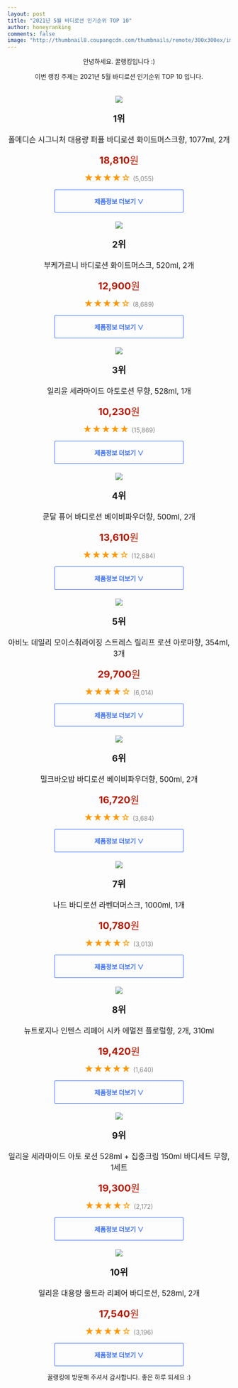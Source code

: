 ```yaml
--- 
layout: post 
title: "2021년 5월 바디로션 인기순위 TOP 10" 
author: honeyranking 
comments: false 
image: "http://thumbnail8.coupangcdn.com/thumbnails/remote/300x300ex/image/retail/images/403670345189811-cd723717-06c5-4723-942d-51958efcaa32.jpg" 
--- 
```

<p style="text-align: center;">안녕하세요. 꿀랭킹입니다 :)</p> <p style="text-align: center;">이번 랭킹 주제는 2021년 5월 바디로션 인기순위 TOP 10 입니다.</p><center><img src="http://thumbnail8.coupangcdn.com/thumbnails/remote/300x300ex/image/retail/images/403670345189811-cd723717-06c5-4723-942d-51958efcaa32.jpg" style="margin-top:20px" /></center> <p style="text-align: center; font-size: 20px"><b>1위</b></p> <p style="text-align: center; font-size: 17px">폴메디슨 시그니처 대용량 퍼퓸 바디로션 화이트머스크향, 1077ml, 2개</p> <p style="text-align: center;"><span style="color: #b61800; font-size: 22px;"><b>18,810</b>원</span></p> <p style="text-align: center;"><span style="color: #ff9600; font-size: 20px;">★★★★☆ </span><span style="color: #878787;">(5,055)</span></p> <center><a href="https://coupa.ng/bYSkau"> <div style="font-size: 14px; display: inline-block; padding: 15px 90px; color: #346aff; border-radius: 2px; border: 1px solid #346aff; cursor: pointer;"><b>제품정보 더보기 &or;</b></div> </a></center><center><img src="http://thumbnail6.coupangcdn.com/thumbnails/remote/300x300ex/image/retail/images/27814108270891-ca94e614-d94b-419e-9172-1479a598ff92.jpg" style="margin-top:20px" /></center> <p style="text-align: center; font-size: 20px"><b>2위</b></p> <p style="text-align: center; font-size: 17px">부케가르니 바디로션 화이트머스크, 520ml, 2개</p> <p style="text-align: center;"><span style="color: #b61800; font-size: 22px;"><b>12,900</b>원</span></p> <p style="text-align: center;"><span style="color: #ff9600; font-size: 20px;">★★★★☆ </span><span style="color: #878787;">(8,689)</span></p> <center><a href="https://coupa.ng/bYSkay"> <div style="font-size: 14px; display: inline-block; padding: 15px 90px; color: #346aff; border-radius: 2px; border: 1px solid #346aff; cursor: pointer;"><b>제품정보 더보기 &or;</b></div> </a></center><center><img src="http://thumbnail10.coupangcdn.com/thumbnails/remote/300x300ex/image/retail/images/19171124889417-f4ec7c0d-a0bd-41bb-bbc8-d0bac36d665b.jpg" style="margin-top:20px" /></center> <p style="text-align: center; font-size: 20px"><b>3위</b></p> <p style="text-align: center; font-size: 17px">일리윤 세라마이드 아토로션 무향, 528ml, 1개</p> <p style="text-align: center;"><span style="color: #b61800; font-size: 22px;"><b>10,230</b>원</span></p> <p style="text-align: center;"><span style="color: #ff9600; font-size: 20px;">★★★★★ </span><span style="color: #878787;">(15,869)</span></p> <center><a href="https://coupa.ng/bYSkaG"> <div style="font-size: 14px; display: inline-block; padding: 15px 90px; color: #346aff; border-radius: 2px; border: 1px solid #346aff; cursor: pointer;"><b>제품정보 더보기 &or;</b></div> </a></center><center><img src="http://thumbnail9.coupangcdn.com/thumbnails/remote/300x300ex/image/retail/images/17653603726763-968cc8f2-8aa6-4e8c-adfd-525203e7f0cf.jpg" style="margin-top:20px" /></center> <p style="text-align: center; font-size: 20px"><b>4위</b></p> <p style="text-align: center; font-size: 17px">쿤달 퓨어 바디로션 베이비파우더향, 500ml, 2개</p> <p style="text-align: center;"><span style="color: #b61800; font-size: 22px;"><b>13,610</b>원</span></p> <p style="text-align: center;"><span style="color: #ff9600; font-size: 20px;">★★★★☆ </span><span style="color: #878787;">(12,684)</span></p> <center><a href="https://coupa.ng/bYSkaO"> <div style="font-size: 14px; display: inline-block; padding: 15px 90px; color: #346aff; border-radius: 2px; border: 1px solid #346aff; cursor: pointer;"><b>제품정보 더보기 &or;</b></div> </a></center><center><img src="http://thumbnail10.coupangcdn.com/thumbnails/remote/300x300ex/image/retail/images/338889810907687-0c8806bb-a0f4-43fa-8d31-640875de30be.jpg" style="margin-top:20px" /></center> <p style="text-align: center; font-size: 20px"><b>5위</b></p> <p style="text-align: center; font-size: 17px">아비노 데일리 모이스춰라이징 스트레스 릴리프 로션 아로마향, 354ml, 3개</p> <p style="text-align: center;"><span style="color: #b61800; font-size: 22px;"><b>29,700</b>원</span></p> <p style="text-align: center;"><span style="color: #ff9600; font-size: 20px;">★★★★☆ </span><span style="color: #878787;">(6,014)</span></p> <center><a href="https://coupa.ng/bYSkaS"> <div style="font-size: 14px; display: inline-block; padding: 15px 90px; color: #346aff; border-radius: 2px; border: 1px solid #346aff; cursor: pointer;"><b>제품정보 더보기 &or;</b></div> </a></center><center><img src="http://thumbnail7.coupangcdn.com/thumbnails/remote/300x300ex/image/retail/images/12317657107250-2c7708ac-b143-4870-a52a-1647749fbf08.jpg" style="margin-top:20px" /></center> <p style="text-align: center; font-size: 20px"><b>6위</b></p> <p style="text-align: center; font-size: 17px">밀크바오밥 바디로션 베이비파우더향, 500ml, 2개</p> <p style="text-align: center;"><span style="color: #b61800; font-size: 22px;"><b>16,720</b>원</span></p> <p style="text-align: center;"><span style="color: #ff9600; font-size: 20px;">★★★★☆ </span><span style="color: #878787;">(3,684)</span></p> <center><a href="https://coupa.ng/bYSkaX"> <div style="font-size: 14px; display: inline-block; padding: 15px 90px; color: #346aff; border-radius: 2px; border: 1px solid #346aff; cursor: pointer;"><b>제품정보 더보기 &or;</b></div> </a></center><center><img src="http://thumbnail8.coupangcdn.com/thumbnails/remote/300x300ex/image/retail/images/1036937535016027-5d3b5e8b-58df-40b5-9c71-c2a0a3a2fffc.jpg" style="margin-top:20px" /></center> <p style="text-align: center; font-size: 20px"><b>7위</b></p> <p style="text-align: center; font-size: 17px">나드 바디로션 라벤더머스크, 1000ml, 1개</p> <p style="text-align: center;"><span style="color: #b61800; font-size: 22px;"><b>10,780</b>원</span></p> <p style="text-align: center;"><span style="color: #ff9600; font-size: 20px;">★★★★☆ </span><span style="color: #878787;">(3,013)</span></p> <center><a href="https://coupa.ng/bYSka5"> <div style="font-size: 14px; display: inline-block; padding: 15px 90px; color: #346aff; border-radius: 2px; border: 1px solid #346aff; cursor: pointer;"><b>제품정보 더보기 &or;</b></div> </a></center><center><img src="http://thumbnail8.coupangcdn.com/thumbnails/remote/300x300ex/image/retail/images/254752600741152-912046b1-2cda-4130-9bfb-f275dbdc00ce.jpg" style="margin-top:20px" /></center> <p style="text-align: center; font-size: 20px"><b>8위</b></p> <p style="text-align: center; font-size: 17px">뉴트로지나 인텐스 리페어 시카 에멀젼 플로럴향, 2개, 310ml</p> <p style="text-align: center;"><span style="color: #b61800; font-size: 22px;"><b>19,420</b>원</span></p> <p style="text-align: center;"><span style="color: #ff9600; font-size: 20px;">★★★★★ </span><span style="color: #878787;">(1,640)</span></p> <center><a href="https://coupa.ng/bYSkba"> <div style="font-size: 14px; display: inline-block; padding: 15px 90px; color: #346aff; border-radius: 2px; border: 1px solid #346aff; cursor: pointer;"><b>제품정보 더보기 &or;</b></div> </a></center><center><img src="http://thumbnail8.coupangcdn.com/thumbnails/remote/300x300ex/image/product/image/vendoritem/2019/04/09/3346845656/4d325753-a307-4a2b-a5c5-56f92164492b.jpg" style="margin-top:20px" /></center> <p style="text-align: center; font-size: 20px"><b>9위</b></p> <p style="text-align: center; font-size: 17px">일리윤 세라마이드 아토 로션 528ml + 집중크림 150ml 바디세트 무향, 1세트</p> <p style="text-align: center;"><span style="color: #b61800; font-size: 22px;"><b>19,300</b>원</span></p> <p style="text-align: center;"><span style="color: #ff9600; font-size: 20px;">★★★★☆ </span><span style="color: #878787;">(2,172)</span></p> <center><a href="https://coupa.ng/bYSkbg"> <div style="font-size: 14px; display: inline-block; padding: 15px 90px; color: #346aff; border-radius: 2px; border: 1px solid #346aff; cursor: pointer;"><b>제품정보 더보기 &or;</b></div> </a></center><center><img src="http://thumbnail6.coupangcdn.com/thumbnails/remote/300x300ex/image/product/image/vendoritem/2019/03/18/4322652756/dc143c8e-fdab-4ae6-8a00-fadad6176646.jpg" style="margin-top:20px" /></center> <p style="text-align: center; font-size: 20px"><b>10위</b></p> <p style="text-align: center; font-size: 17px">일리윤 대용량 울트라 리페어 바디로션, 528ml, 2개</p> <p style="text-align: center;"><span style="color: #b61800; font-size: 22px;"><b>17,540</b>원</span></p> <p style="text-align: center;"><span style="color: #ff9600; font-size: 20px;">★★★★☆ </span><span style="color: #878787;">(3,196)</span></p> <center><a href="https://coupa.ng/bYSkbm"> <div style="font-size: 14px; display: inline-block; padding: 15px 90px; color: #346aff; border-radius: 2px; border: 1px solid #346aff; cursor: pointer;"><b>제품정보 더보기 &or;</b></div> </a></center> <p style="text-align: center;">꿀랭킹에 방문해 주셔서 감사합니다. 좋은 하루 되세요 :)</p>
